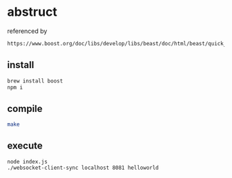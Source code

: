 # abstruct

referenced by

```bash
https://www.boost.org/doc/libs/develop/libs/beast/doc/html/beast/quick_start/websocket_client.html
```

## install

```bash
brew install boost
npm i
```

## compile

```bash
make
```

## execute

```
node index.js
./websocket-client-sync localhost 8081 helloworld
```
